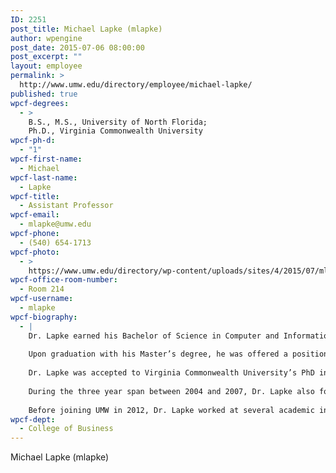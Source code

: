```yaml
---
ID: 2251
post_title: Michael Lapke (mlapke)
author: wpengine
post_date: 2015-07-06 08:00:00
post_excerpt: ""
layout: employee
permalink: >
  http://www.umw.edu/directory/employee/michael-lapke/
published: true
wpcf-degrees:
  - >
    B.S., M.S., University of North Florida;
    Ph.D., Virginia Commonwealth University
wpcf-ph-d:
  - "1"
wpcf-first-name:
  - Michael
wpcf-last-name:
  - Lapke
wpcf-title:
  - Assistant Professor
wpcf-email:
  - mlapke@umw.edu
wpcf-phone:
  - (540) 654-1713
wpcf-photo:
  - >
    https://www.umw.edu/directory/wp-content/uploads/sites/4/2015/07/mlapke1.jpg
wpcf-office-room-number:
  - Room 214
wpcf-username:
  - mlapke
wpcf-biography:
  - |
    Dr. Lapke earned his Bachelor of Science in Computer and Information Science from the University of North Florida in 1999. He worked at Alltel Information Systems as a COBOL programmer for a period before returning school to earn a Master of Science in Computer and Information Systems.
    
    Upon graduation with his Master’s degree, he was offered a position as an instructor at UNF. During the two years of full time employment at UNF, Dr. Lapke taught a wide variety of computer science and information systems courses. These included Introduction to Java, C, and COBOL, as well as File Structures, Computer Hardware, Systems Analysis and Design, Systems Implementation, and graduate courses in Database Design and Information Systems Security.
    
    Dr. Lapke was accepted to Virginia Commonwealth University’s PhD in Information Systems program in 2003 and graduated in May of 2008. As an Instructor with VCU, Dr. Lapke taught Introduction to Java, Database, Network Applications, and Introduction to Information Systems.
    
    During the three year span between 2004 and 2007, Dr. Lapke also formed his own company, Lapke Consulting, LLC. As president of the company, Dr. Lapke worked with regional companies such as First National Brokerage Corporation and Ameronix Corporation as a freelance database and web developer. Dr. Lapke led these companies towards bringing several large networked systems online. Between 2006 and 2007, Dr. Lapke also worked as a Security Analyst for the Federal Reserve Bank.
    
    Before joining UMW in 2012, Dr. Lapke worked at several academic institutions including East Carolina University and Rhode Island College. Here at UMW, he teaching in the College of Business and focuses in the MIS area. His teaching duties include Introduction to Computers, Security, Ethical Hacking, Security Policy, Systems Analysis, and Introduction to MIS. He is actively engaged in research and is in the process of publishing results from a major study involving power and security policy. He is also in the process of gathering data for a study on Privacy in Healthcare Information Technology.
wpcf-dept:
  - College of Business
---
```

Michael Lapke (mlapke)